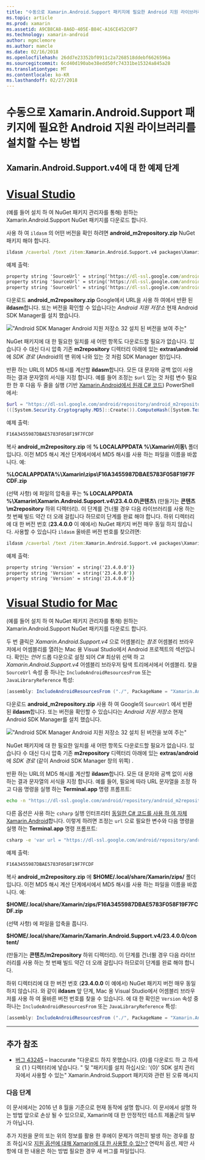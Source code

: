 ```yaml
---
title: "수동으로 Xamarin.Android.Support 패키지에 필요한 Android 지원 라이브러리를 설치할 수는 방법"
ms.topic: article
ms.prod: xamarin
ms.assetid: A9CB8CA8-8A6D-405E-B84C-A16CE452C0F7
ms.technology: xamarin-android
author: mgmclemore
ms.author: mamcle
ms.date: 02/16/2018
ms.openlocfilehash: 26dd7e23352bf0911c2a7268518ddebf6626596a
ms.sourcegitcommit: 6cd40d190abe38edd50fc74331be15324a845a28
ms.translationtype: MT
ms.contentlocale: ko-KR
ms.lasthandoff: 02/27/2018
---
```

# <a name="how-can-i-manually-install-the-android-support-libraries-required-by-the-xamarinandroidsupport-packages"></a>수동으로 Xamarin.Android.Support 패키지에 필요한 Android 지원 라이브러리를 설치할 수는 방법

## <a name="example-steps-for-xamarinandroidsupportv4"></a>Xamarin.Android.Support.v4에 대 한 예제 단계 

# <a name="visual-studiotabvswin"></a>[Visual Studio](#tab/vswin)

(예를 들어 설치 하 여 NuGet 패키지 관리자를 통해) 원하는 Xamarin.Android.Support NuGet 패키지를 다운로드 합니다.

사용 하 여 `ildasm` 의 어떤 버전을 확인 하려면 **android_m2repository.zip** NuGet 패키지 해야 합니다.

```cmd
ildasm /caverbal /text /item:Xamarin.Android.Support.v4 packages\Xamarin.Android.Support.v4.23.4.0.1\lib\MonoAndroid403\Xamarin.Android.Support.v4.dll | findstr SourceUrl
```
예제 출력:

```cmd
property string 'SourceUrl' = string('https://dl-ssl.google.com/android/repository/android_m2repository_r32.zip')
property string 'SourceUrl' = string('https://dl-ssl.google.com/android/repository/android_m2repository_r32.zip')
property string 'SourceUrl' = string('https://dl-ssl.google.com/android/repository/android_m2repository_r32.zip')
```

다운로드 **android\_m2repository.zip** Google에서 URL을 사용 하 여에서 반환 된 **ildasm**합니다. 또는 버전을 확인할 수 있습니다는 _Android 지원 저장소_ 현재 Android SDK Manager를 설치 했습니다.

!["Android SDK Manager Android 지원 저장소 32 설치 된 버전을 보여 주는"](install-android-support-library-images/sdk-extras.png)

NuGet 패키지에 대 한 필요한 일치를 새 어떤 항목도 다운로드할 필요가 없습니다. 있습니다 수 대신 다시 압축 기존 **m2repository** 디렉터리 아래에 있는 **extras\\android** 에 _SDK 경로_ (Android의 맨 위에 나와 있는 것 처럼 SDK Manager 창)입니다.

반환 하는 URL의 MD5 해시를 계산할 **ildasm**합니다. 모든 대 문자와 공백 없이 사용 하는 결과 문자열의 서식을 지정 합니다. 예를 들어 조정는 `$url` 있는 것 처럼 변수 필요한 한 후 다음 두 줄을 실행 (기반 [Xamarin.Android에서 원래 C# 코드](https://github.com/xamarin/xamarin-android/blob/8e8a4dd90f26eb39172876cc52181b6639e20524/src/Xamarin.Android.Build.Tasks/Tasks/GetAdditionalResourcesFromAssemblies.cs#L208)) PowerShell에서:

```powershell
$url = "https://dl-ssl.google.com/android/repository/android_m2repository_r32.zip"
(([System.Security.Cryptography.MD5]::Create()).ComputeHash([System.Text.Encoding]::UTF8.GetBytes($url)) | %{ $_.ToString("X02") }) -join ""
```
예제 출력:

```powershell
F16A3455987DBAE5783F058F19F7FCDF
```

복사 **android\_m2repository.zip** 에 **% LOCALAPPDATA %\\Xamarin\\이동\\**  폴더입니다. 이전 MD5 해시 계산 단계에서에서 MD5 해시를 사용 하는 파일을 이름을 바꿉니다. 예:

**%LOCALAPPDATA%\\Xamarin\\zips\\F16A3455987DBAE5783F058F19F7FCDF.zip**

(선택 사항) 에 파일의 압축을 푸는 **% LOCALAPPDATA %\\Xamarin\\Xamarin.Android.Support.v4\\23.4.0.0\\콘텐츠\\**  (만들기는 **콘텐츠\\m2repository** 하위 디렉터리). 이 단계를 건너뛸 경우 다음 라이브러리를 사용 하는 첫 번째 빌드 약간 더 오래 걸립니다 하므로이 단계를 완료 해야 합니다.
하위 디렉터리에 대 한 버전 번호 (**23.4.0.0** 이 예에서) NuGet 패키지 버전 매우 동일 하지 않습니다. 사용할 수 있습니다 `ildasm` 올바른 버전 번호를 찾으려면:

```cmd
ildasm /caverbal /text /item:Xamarin.Android.Support.v4 packages\Xamarin.Android.Support.v4.23.4.0.1\lib\MonoAndroid403\Xamarin.Android.Support.v4.dll | findstr /C:"string 'Version'"
```
예제 출력:

```cmd
property string 'Version' = string('23.4.0.0')}
property string 'Version' = string('23.4.0.0')}
property string 'Version' = string('23.4.0.0')}
```

# <a name="visual-studio-for-mactabvsmac"></a>[Visual Studio for Mac](#tab/vsmac)

(예를 들어 설치 하 여 NuGet 패키지 관리자를 통해) 원하는 Xamarin.Android.Support NuGet 패키지를 다운로드 합니다.

두 번 클릭은 _Xamarin.Android.Support.v4_ 으로 어셈블리는 _참조_ 어셈블리 브라우저에서 어셈블리를 열려는 Mac 용 Visual Studio에서 Android 프로젝트의 섹션입니다. 확인는 _언어_ 드롭 다운으로 설정 되어 _C#_ 최상위 선택 하 고 _Xamarin.Android.Support.v4_ 어셈블리 브라우저 탐색 트리에서에서 어셈블리. 찾을 `SourceUrl` 속성 중 하나는 `IncludeAndroidResourcesFrom` 또는 `JavaLibraryReference` 특성:

```csharp
[assembly: IncludeAndroidResourcesFrom ("./", PackageName = "Xamarin.Android.Support.v4", SourceUrl = "https://dl-ssl.google.com/android/repository/android_m2repository_r32.zip", EmbeddedArchive = "m2repository/com/android/support/support-v4/23.4.0/support-v4-23.4.0.aar", Version = "23.4.0.0")]
```

다운로드 **android\_m2repository.zip** 사용 하 여 Google의 `SourceUrl` 에서 반환 된 **ildasm**합니다. 또는 버전을 확인할 수 있습니다는 _Android 지원 저장소_ 현재 Android SDK Manager를 설치 했습니다.

!["Android SDK Manager Android 지원 저장소 32 설치 된 버전을 보여 주는"](install-android-support-library-images/sdk-extras.png)

NuGet 패키지에 대 한 필요한 일치를 새 어떤 항목도 다운로드할 필요가 없습니다. 있습니다 수 대신 다시 압축 기존 **m2repository** 디렉터리 아래에 있는 **extras/android** 에 _SDK 경로_ (같이 Android SDK Manager 창의 위쪽) .

반환 하는 URL의 MD5 해시를 계산할 **ildasm**합니다. 모든 대 문자와 공백 없이 사용 하는 결과 문자열의 서식을 지정 합니다. 예를 들어, 필요에 따라 URL 문자열을 조정 하 고 다음 명령을 실행 하는 **Terminal.app** 명령 프롬프트:

```bash
echo -n "https://dl-ssl.google.com/android/repository/android_m2repository_r32.zip" | md5 | tr '[:lower:]' '[:upper:]'
```

다른 옵션은 사용 하는 `csharp` 실행 인터프리터 [동일한 C# 코드를 사용 하 여 자체 Xamarin.Android](https://github.com/xamarin/xamarin-android/blob/8e8a4dd90f26eb39172876cc52181b6639e20524/src/Xamarin.Android.Build.Tasks/Tasks/GetAdditionalResourcesFromAssemblies.cs#L208)합니다.
이렇게 하려면 조정는 `url` 으로 필요한 변수와 다음 명령을 실행 하는 **Terminal.app** 명령 프롬프트:

```bash
csharp -e 'var url = "https://dl-ssl.google.com/android/repository/android_m2repository_r32.zip"; string.Concat((System.Security.Cryptography.MD5.Create().ComputeHash(System.Text.Encoding.UTF8.GetBytes(url))).Select(b => b.ToString("X02")))'
```
예제 출력:

```bash
F16A3455987DBAE5783F058F19F7FCDF
```

복사 **android\_m2repository.zip** 에 **$HOME/.local/share/Xamarin/zips/** 폴더입니다. 이전 MD5 해시 계산 단계에서에서 MD5 해시를 사용 하는 파일을 이름을 바꿉니다. 예:

**$HOME/.local/share/Xamarin/zips/F16A3455987DBAE5783F058F19F7FCDF.zip**

(선택 사항) 에 파일을 압축을 풉니다. 

**$HOME/.local/share/Xamarin/Xamarin.Android.Support.v4/23.4.0.0/content/**

(만들기는 **콘텐츠/m2repository** 하위 디렉터리). 이 단계를 건너뛸 경우 다음 라이브러리를 사용 하는 첫 번째 빌드 약간 더 오래 걸립니다 하므로이 단계를 완료 해야 합니다.

하위 디렉터리에 대 한 버전 번호 (**23.4.0.0** 이 예에서) NuGet 패키지 버전 매우 동일 하지 않습니다. 와 같이 **ildasm** 앞 단계, Mac 용 Visual Studio에서 어셈블리 브라우저를 사용 하 여 올바른 버전 번호를 찾을 수 있습니다. 에 대 한 확인은 `Version` 속성 중 하나는 `IncludeAndroidResourcesFrom` 또는 `JavaLibraryReference` 특성:

```csharp
[assembly: IncludeAndroidResourcesFrom ("./", PackageName = "Xamarin.Android.Support.v4", SourceUrl = "https://dl-ssl.google.com/android/repository/android_m2repository_r32.zip", EmbeddedArchive = "m2repository/com/android/support/support-v4/23.4.0/support-v4-23.4.0.aar", Version = "23.4.0.0")]
```

-----


## <a name="additional-references"></a>추가 참조

- [버그 43245](https://bugzilla.xamarin.com/show_bug.cgi?id=43245) – Inaccurate "다운로드 하지 못했습니다. {0}를 다운로드 하 고 하세요 {1 \} 디렉터리에 넣습니다. " 및 "패키지를 설치 하십시오: '{0}' SDK 설치 관리자에서 사용할 수 있는" Xamarin.Android.Support 패키지와 관련 된 오류 메시지

### <a name="next-steps"></a>다음 단계

이 문서에서는 2016 년 8 월을 기준으로 현재 동작에 설명 합니다. 이 문서에서 설명 하는 방법 앞으로 손상 될 수 있으므로, Xamarin에 대 한 안정적인 테스트 제품군의 일부가 아닙니다.

추가 지원을 문의 또는 위의 정보를 활용 한 후에이 문제가 여전히 발생 하는 경우를 참조 하십시오 [지원 옵션에 대해 Xamarin에 대 한 사용할 수 있는?](~/cross-platform/troubleshooting/support-options.md) 연락처 옵션, 제안 사항에 대 한 내용은 하는 방법 필요한 경우 새 버그를 파일입니다.

